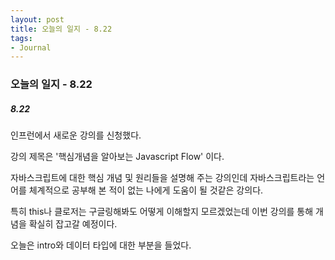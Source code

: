 ```yaml
---
layout: post
title: 오늘의 일지 - 8.22
tags:
- Journal
---
```



### 오늘의 일지 - 8.22



##### 8.22

인프런에서 새로운 강의를 신청했다. 

강의 제목은 '핵심개념을 알아보는 Javascript Flow' 이다.

자바스크립트에 대한 핵심 개념 및 원리들을 설명해 주는 강의인데 자바스크립트라는 언어를 체계적으로 공부해 본 적이 없는 나에게 도움이 될 것같은 강의다.

특히 this나 클로저는 구글링해봐도 어떻게 이해할지 모르겠었는데 이번 강의를 통해 개념을 확실히 잡고갈 예정이다.

오늘은 intro와 데이터 타입에 대한 부분을 들었다.

